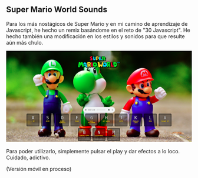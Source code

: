 ## Super Mario World Sounds ##
Para los más nostágicos de Super Mario y en mi camino de aprendizaje de Javascript, he hecho un remix basándome en el reto de "30 Javascript". He hecho también una modificación en los estilos y sonidos para que resulte aún más chulo. 

![preview of project](./_src/assets/images/Image.png)

Para poder utilizarlo, simplemente pulsar el play y dar efectos a lo loco. Cuidado, adictivo.

(Versión móvil en proceso)

